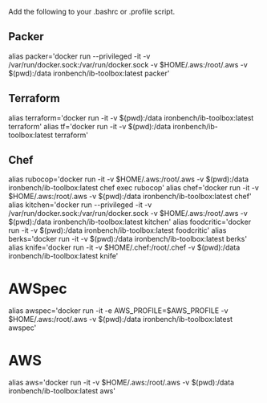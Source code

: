 Add the following to your .bashrc or .profile script.

## Packer

alias packer='docker run --privileged -it -v /var/run/docker.sock:/var/run/docker.sock -v $HOME/.aws:/root/.aws -v $(pwd):/data ironbench/ib-toolbox:latest packer'

## Terraform

alias terraform='docker run -it -v $(pwd):/data ironbench/ib-toolbox:latest terraform'
alias tf='docker run -it -v $(pwd):/data ironbench/ib-toolbox:latest terraform'

## Chef

alias rubocop='docker run -it -v $HOME/.aws:/root/.aws -v $(pwd):/data ironbench/ib-toolbox:latest chef exec rubocop'
alias chef='docker run -it -v $HOME/.aws:/root/.aws -v $(pwd):/data ironbench/ib-toolbox:latest chef'
alias kitchen='docker run --privileged -it -v /var/run/docker.sock:/var/run/docker.sock -v $HOME/.aws:/root/.aws -v $(pwd):/data ironbench/ib-toolbox:latest kitchen'
alias foodcritic='docker run -it -v $(pwd):/data ironbench/ib-toolbox:latest foodcritic'
alias berks='docker run -it -v $(pwd):/data ironbench/ib-toolbox:latest berks'
alias knife='docker run -it -v $HOME/.chef:/root/.chef -v $(pwd):/data ironbench/ib-toolbox:latest knife'

# AWSpec
alias awspec='docker run -it -e AWS_PROFILE=$AWS_PROFILE -v $HOME/.aws:/root/.aws -v $(pwd):/data ironbench/ib-toolbox:latest awspec'

# AWS
alias aws='docker run -it -v $HOME/.aws:/root/.aws -v $(pwd):/data ironbench/ib-toolbox:latest aws'
